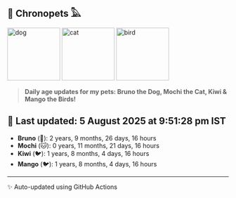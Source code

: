 ## 🐾 Chronopets 𓅓

<img src="https://media.giphy.com/media/3oriO0OEd9QIDdllqo/giphy.gif" width="120" height="120" alt="dog"> <img src="https://media.giphy.com/media/OmK8lulOMQ9XO/giphy.gif" width="120" height="120" alt="cat"> <img src="https://media.giphy.com/media/1dMNq7sH2v5i/giphy.gif" width="120" height="120" alt="bird"> 

> **Daily age updates for my pets: Bruno the Dog, Mochi the Cat, Kiwi & Mango the Birds!**

## 📅 Last updated: 5 August 2025 at 9:51:28 pm IST

- **Bruno** (🐶): 2 years, 9 months, 26 days, 16 hours
- **Mochi** (🐱): 0 years, 11 months, 21 days, 16 hours
- **Kiwi** (🐦): 1 years, 8 months, 4 days, 16 hours
- **Mango** (🐦): 1 years, 8 months, 4 days, 16 hours

---
✨ Auto-updated using GitHub Actions

